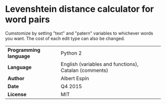 # Levenshtein distance calculator for word pairs
Cumstomize by setting "text" and "patern" variables to whichever words you want. The cost of each edit type can also be changed.


| | | |
|-|-|-|
| **Programming language**  | Python 2 |
| **Language**   | English (variables and functions), Catalan (comments) |
| **Author** | Albert Espín |
| **Date**  | Q4 2015  |
| **License**  | MIT |
